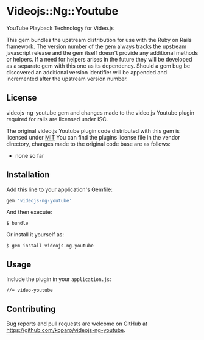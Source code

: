 # Videojs::Ng::Youtube

YouTube Playback Technology for Video.js

This gem bundles the upstream distribution for use with the Ruby on Rails framework. The version number of
the gem always tracks the upstream javascript release and the gem itself doesn't provide any additional
methods or helpers. If a need for helpers arises in the future they will be developed as a separate gem
with this one as its dependency. Should a gem bug be discovered an additional version identifier will be
appended and incremented after the upstream version number.

## License
videojs-ng-youtube gem and changes made to the video.js Youtube plugin required for rails are licensed under ISC.

The original video.js Youtube plugin code distributed with this gem is licensed under [MIT](https://tldrlegal.com/license/mit-license)
You can find the plugins license file in the vendor directory, changes made to the original code base are as follows:

 - none so far

## Installation

Add this line to your application's Gemfile:

```ruby
gem 'videojs-ng-youtube'
```

And then execute:

    $ bundle

Or install it yourself as:

    $ gem install videojs-ng-youtube

## Usage

Include the plugin in your `application.js`:

	//= video-youtube

## Contributing

Bug reports and pull requests are welcome on GitHub at https://github.com/koparo/videojs-ng-youtube.
